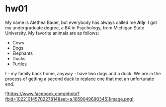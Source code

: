 # hw01

My name is Alethea Bauer, but everybody has always called me **Ally**.  I got my undergraduate degree, a BA in Psychology, from Michigan State University.  My favorite animals are as follows:

* Cows
* Dogs
* Elephants
* Ducks
* Turtles

I - my family back home, anyway - have two dogs and a duck.  We are in the process of getting a second duck to replace one that met an unfortunate end.

![https://www.facebook.com/photo?fbid=10221014570227814&set=a.1059049690345](image.png)